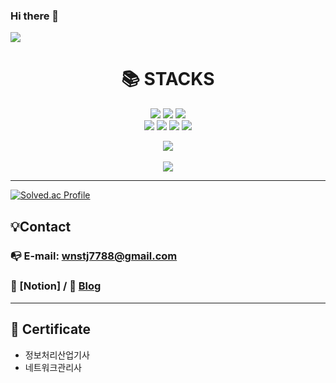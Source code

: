 ### Hi there 👋

<!--
**wnstj7788/wnstj7788** is a ✨ _special_ ✨ repository because its `README.md` (this file) appears on your GitHub profile.

Here are some ideas to get you started:

- 🔭 I’m currently working on ...
- 🌱 I’m currently learning ...
- 👯 I’m looking to collaborate on ...
- 🤔 I’m looking for help with ...
- 💬 Ask me about ...
- 📫 How to reach me: ...
- 😄 Pronouns: ...
- ⚡ Fun fact: ...
-->

<img src="https://capsule-render.vercel.app/api?type=wave&color=auto&height=300&section=header&text=Junseo%20Git&fontSize=90" />

<div align=center><h1>📚 STACKS</h1></div>

<div align=center> 
  <img src="https://img.shields.io/badge/java-007396?style=for-the-badge&logo=java&logoColor=white">
  <img src="https://img.shields.io/badge/python-3776AB?style=for-the-badge&logo=python&logoColor=white">
  <img src="https://img.shields.io/badge/amazonaws-232F3E?style=for-the-badge&logo=amazonaws&logoColor=white">
  <br>
  
  <img src="https://img.shields.io/badge/github-181717?style=for-the-badge&logo=github&logoColor=white">
  <img src="https://img.shields.io/badge/git-F05032?style=for-the-badge&logo=git&logoColor=white">
  <img src="https://img.shields.io/badge/firebase-FFCA28?style=for-the-badge&logo=firebase&logoColor=white">
  <img src="https://img.shields.io/badge/amazonaws-232F3E?style=for-the-badge&logo=amazonaws&logoColor=white">
  <br>
  
  <img src="https://github-readme-stats.vercel.app/api/top-langs/?username=wnstj7788&layout=compact"><br><br>
  <img src="https://github-readme-stats.vercel.app/api?username=wnstj7788&show_icons=true">
</div>

---
 

[![Solved.ac Profile](http://mazassumnida.wtf/api/v2/generate_badge?boj=백준아이디)](https://solved.ac/wnstj7788/)


## 💡Contact

### 📭 E-mail: wnstj7788@gmail.com
### 📝 [Notion] / 📝 [Blog](https://blog.naver.com/wnstj7798)

---

## 📑 Certificate
- 정보처리산업기사
- 네트워크관리사









